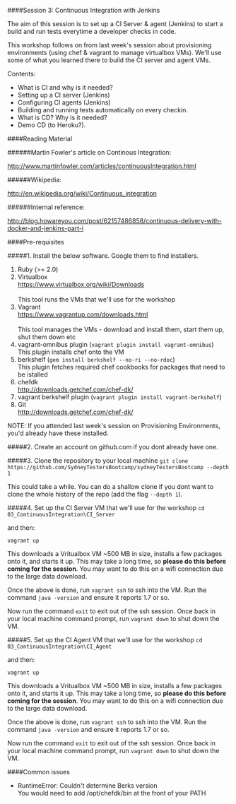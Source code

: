 ####Session 3: Continuous Integration with Jenkins

The aim of this session is to set up a CI Server & agent (Jenkins) to start a build and run tests everytime a developer checks in code. 

This workshop follows on from last week's session about provisioning environments (using chef & vagrant to manage virtualbox VMs). We'll use some of what you learned there to build the CI server and agent VMs.

Contents:
- What is CI and why is it needed?
- Setting up a CI server (Jenkins)
- Configuring CI agents (Jenkins)
- Building and running tests automatically on every checkin.
- What is CD? Why is it needed?
- Demo CD (to Heroku?).


####Reading Material

######Martin Fowler's article on Continous Integration:

http://www.martinfowler.com/articles/continuousIntegration.html

######Wikipedia:

http://en.wikipedia.org/wiki/Continuous_integration

######Internal reference:

http://blog.howareyou.com/post/62157486858/continuous-delivery-with-docker-and-jenkins-part-i


####Pre-requisites

#####1. Install the below software. Google them to find installers.

1. Ruby (>= 2.0)
2. Virtualbox <br>https://www.virtualbox.org/wiki/Downloads</br><br>This tool runs the VMs that we'll use for the workshop
3. Vagrant <br>https://www.vagrantup.com/downloads.html</br><br>This tool manages the VMs - download and install them, start them up, shut them down etc
4. vagrant-omnibus plugin (`vagrant plugin install vagrant-omnibus`) <br>This plugin installs chef onto the VM
5. berkshelf (`gem install berkshelf --no-ri --no-rdoc`) <br>This plugin fetches required chef cookbooks for packages that need to be istalled
6. chefdk <br>http://downloads.getchef.com/chef-dk/</br>
7. vagrant berkshelf plugin (`vagrant plugin install vagrant-berkshelf`)
8. Git <br>http://downloads.getchef.com/chef-dk/</br>

NOTE: If you attended last week's session on Provisioning Environments, you'd already have these installed.

#####2. Create an account on github.com if you dont already have one.

#####3. Clone the repository to your local machine
`git clone https://github.com/SydneyTestersBootcamp/sydneyTestersBootcamp --depth 1`

This could take a while. You can do a shallow clone if you dont want to clone the whole history of the repo (add the flag `--depth 1`).

#####4. Set up the CI Server VM that we'll use for the workshop
`cd 03_ContinuousIntegration\CI_Server`

and then:

`vagrant up`

This downloads a Vritualbox VM ~500 MB in size, installs a few packages onto it, and starts it up. This may take a long time, so <b>please do this before coming for the session</b>. You may want to do this on a wifi connection due to the large data download.

Once the above is done, run `vagrant ssh` to ssh into the VM. Run the command `java -version` and ensure it reports 1.7 or so.

Now run the command `exit` to exit out of the ssh session. Once back in your local machine command prompt, run `vagrant down` to shut down the VM.

#####5. Set up the CI Agent VM that we'll use for the workshop
`cd 03_ContinuousIntegration\CI_Agent`

and then:

`vagrant up`

This downloads a Vritualbox VM ~500 MB in size, installs a few packages onto it, and starts it up. This may take a long time, so <b>please do this before coming for the session</b>. You may want to do this on a wifi connection due to the large data download.

Once the above is done, run `vagrant ssh` to ssh into the VM. Run the command `java -version` and ensure it reports 1.7 or so.

Now run the command `exit` to exit out of the ssh session. Once back in your local machine command prompt, run `vagrant down` to shut down the VM.

####Common issues
- RuntimeError: Couldn't determine Berks version<br>
You would need to add /opt/chefdk/bin at the front of your PATH